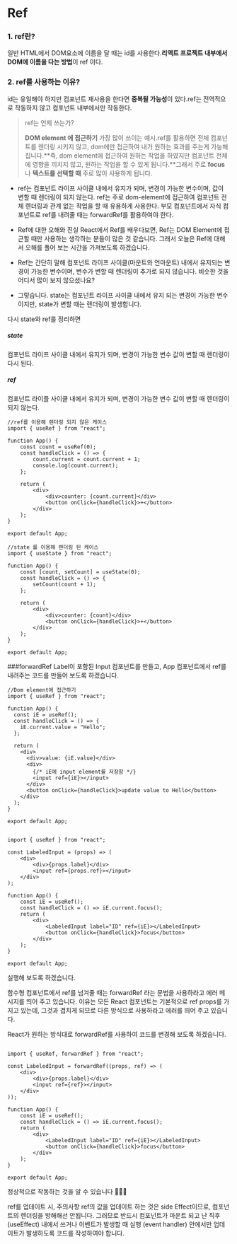 # Ref

### 1. ref란?

일반 HTML에서 DOM요소에 이름을 달 때는 id를 사용한다.**리액트 프로젝트 내부에서 DOM에 이름을 다는 방법**이 ref 이다.

### 2. ref를 사용하는 이유?

id는 유일해야 하지만 컴포넌트 재사용을 한다면 **중복될 가능성**이 있다.ref는 전역적으로 작동하지 않고 컴포넌트 내부에서만 작동한다.

> ref는 언제 쓰는가?
>
> **DOM element 에 접근하기** 가장 많이 쓰이는 예시.ref를 활용하면 전체 컴포넌트를 렌더링 시키지 않고, dom에만 접근하여 내가 원하는 효과를 주는게 가능해 집니다.**즉, dom element에 접근하여 원하는 작업을 하였지만 컴포넌트 전체에 영향을 끼치지 않고, 원하는 작업을 할 수 있게 됩니다.**그래서 주로 **focus**나 **텍스트를 선택할 때** 주로 많이 사용하게 됩니다.

- ref는 컴포넌트 라이프 사이클 내에서 유지가 되며, 변경이 가능한 변수이며, 값이 변할 때 렌더링이 되지 않는다.
  ref는 주로 dom-element에 접근하여 컴포넌트 전체 렌더링과 관계 없는 작업을 할 때 유용하게 사용한다.
  부모 컴포넌트에서 자식 컴포넌트로 ref를 내려줄 때는 forwardRef를 활용하여야 한다.

- Ref에 대한 오해와 진실
  React에서 Ref를 배우다보면, Ref는 DOM Element에 접근할 때만 사용하는 생각하는 분들이 많은 것 같습니다. 그래서 오늘은 Ref에 대해서 오해를 풀어 보는 시간을 가져보도록 하겠습니다.

- Ref는 간단히 말해 컴포넌트 라이프 사이클(마운트와 언마운트) 내에서 유지되는 변경이 가능한 변수이며, 변수가 변할 때 렌더링이 추가로 되지 않습니다. 비슷한 것을 어디서 많이 보지 않으셨나요?

- 그렇습니다. state는 컴포넌트 라이프 사이클 내에서 유지 되는 변경이 가능한 변수이지만, state가 변할 때는 렌더링이 발생합니다.

다시 state와 ref를 정리하면

##### state

컴포넌트 라이프 사이클 내에서 유지가 되며, 변경이 가능한 변수
값이 변할 때 렌더링이 다시 된다.

##### ref

컴포넌트 라이플 사이클 내에서 유지가 되며, 변경이 가능한 변수
값이 변할 때 렌더링이 되지 않는다.

```
//ref를 이용해 렌더링 되지 않은 케이스
import { useRef } from "react";

function App() {
	const count = useRef(0);
	const handleClick = () => {
		count.current = count.current + 1;
		console.log(count.current);
	};

	return (
		<div>
			<div>counter: {count.current}</div>
			<button onClick={handleClick}>+</button>
		</div>
	);
}

export default App;
```

```
//state 를 이용해 렌더링 된 케이스
import { useState } from "react";

function App() {
	const [count, setCount] = useState(0);
	const handleClick = () => {
		setCount(count + 1);
	};

	return (
		<div>
			<div>counter: {count}</div>
			<button onClick={handleClick}>+</button>
		</div>
	);
}

export default App;

```

###forwardRef
Label이 포함된 Input 컴포넌트를 만들고, App 컴포넌트에서 ref를 내려주는 코드를 만들어 보도록 하겠습니다.

```
//Dom element에 접근하기
import { useRef } from "react";

function App() {
  const iE = useRef();
  const handleClick = () => {
    iE.current.value = "Hello";
  };

  return (
    <div>
      <div>value: {iE.value}</div>
      <div>
        {/* iE에 input element를 저장함 */}
        <input ref={iE}></input>
      </div>
      <button onClick={handleClick}>update value to Hello</button>
    </div>
  );
}

export default App;
```

```

import { useRef } from "react";

const LabeledInput = (props) => (
	<div>
		<div>{props.label}</div>
		<input ref={props.ref}></input>
	</div>
);

function App() {
	const iE = useRef();
	const handleClick = () => iE.current.focus();
	return (
		<div>
			<LabeledInput label="ID" ref={iE}></LabeledInput>
			<button onClick={handleClick}>focus</button>
		</div>
	);
}

export default App;
```

실행해 보도록 하겠습니다.

함수형 컴포넌트에서 ref를 넘겨줄 때는 forwardRef 라는 문법을 사용하라고 에러 메시지를 띄어 주고 있습니다. 이유는 모든 React 컴포넌트는 기본적으로 ref props를 가지고 있는데, 그것과 겹치게 되므로 다른 방식으로 사용하라고 에러를 띄어 주고 있습니다.

React가 원하는 방식대로 forwardRef를 사용하여 코드를 변경해 보도록 하겠습니다.

```

import { useRef, forwardRef } from "react";

const LabeledInput = forwardRef((props, ref) => (
	<div>
		<div>{props.label}</div>
		<input ref={ref}></input>
	</div>
));

function App() {
	const iE = useRef();
	const handleClick = () => iE.current.focus();
	return (
		<div>
			<LabeledInput label="ID" ref={iE}></LabeledInput>
			<button onClick={handleClick}>focus</button>
		</div>
	);
}

export default App;
```

정상적으로 작동하는 것을 알 수 있습니다 👏👏👏

ref를 업데이트 시, 주의사항
ref의 값을 업데이트 하는 것은 side Effect이므로, 컴포넌트의 렌더링을 방해해선 안됩니다. 그러므로 반드시 컴포넌트가 마운트 되고 난 직후 (useEffect) 내에서 쓰거나 이벤트가 발생할 때 실행 (event handler) 안에서만 업데이트가 발생하도록 코드를 작성하여야 합니다.
